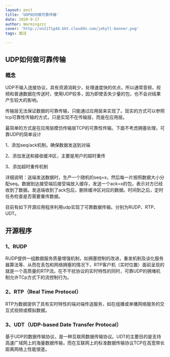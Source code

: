 ```yaml
---
layout: post
title: 'UDP如何做可靠传输'
date: 2020-9-17
author: Warmingzzz
cover: 'http://on2171g4d.bkt.clouddn.com/jekyll-banner.png'
tags: 面试

---
```


## UDP如何做可靠传输

### 概念

UDP不输入连接协议，具有资源消耗少，处理速度快的优点，所以通常音频，视频和普通数据在传送时，使用UDP较多，因为即使丢失少量的包，也不会对结果产生较大的影响。



传输层无法保证数据的可靠传输，只能通过应用层来实现了。现实的方式可以参照tcp可靠性传输的方式，只是实现不在传输层，而是在应用层。



最简单的方式是在应用层模仿传输层TCP的可靠性传输。下面不考虑拥塞处理，可靠UDP的简单设计

1、添加seq/ack机制，确保数据发送到对端

2、添加发送和接收缓冲区，主要是用户的超时重传

3、添加超时重传机制

详细说明：送端发送数据时，生产一个随机的seq=x，然后每一片按照数据大小分配seq。数据到达接受端后接受端放入缓存，发送一个ack=x的包，表示对方已经收到了数据。发送端收到了ack包后，删除缓冲区对应的数据。时间到之后，定时任务检查是否需要重传数据。



目前有如下开源应用程序利用udp实现了可靠数据传输。分别为RUDP、RTP、UDT。

## 开源程序

### 1、RUDP

RUDP提供一组数据服务质量增强机制，如拥塞控制的改进，重发机制及谈化服务器算法等、从而在丢包和网络拥塞的情况下，RTP客户机（实时位置）面前呈现的就是一个高质量的RTP流。在不干扰协议的实时特性的同时，可靠UDP的拥堵机制允许TCp方式下的流控制行为。

### 2、RTP（Real Time Protocol）

RTP为数据提供了具有实时特性的端对端传送服务，如在组播或单播网络服务的交互式视频或模拟数据。

### 3、UDT（UDP-based Date Transfer Protocal）

基于UDP的数据传输协议，是一种互联网数据传输协议。UDT的主要目的是支持高速广域网上的海量数据传输，而在互联网上的标准数据传输协议TCP在高宽带长距离网络上性能很差。

